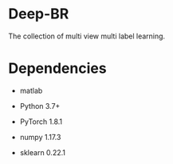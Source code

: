 # Deep-BR
The collection of multi view multi label learning.

# Dependencies
- matlab 

- Python 3.7+
- PyTorch 1.8.1
- numpy 1.17.3
- sklearn 0.22.1
